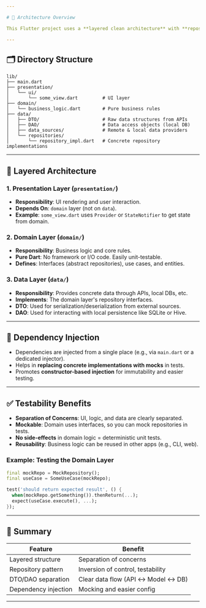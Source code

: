 ```yaml
---

# 📐 Architecture Overview

This Flutter project uses a **layered clean architecture** with **repository pattern** and **dependency injection**, making it modular, testable, and scalable.

---
```


## 🗂️ Directory Structure

```
lib/
├── main.dart
├── presentation/
│   └── ui/
│       └── some_view.dart         # UI layer
├── domain/
│   └── business_logic.dart        # Pure business rules
├── data/
│   ├── DTO/                       # Raw data structures from APIs
│   ├── DAO/                       # Data access objects (local DB)
│   ├── data_sources/              # Remote & local data providers
│   └── repositories/
│       └── repository_impl.dart   # Concrete repository implementations
```

---

## 🧱 Layered Architecture

### 1. **Presentation Layer** (`presentation/`)

* **Responsibility**: UI rendering and user interaction.
* **Depends On**: `domain` layer (not on `data`).
* **Example**: `some_view.dart` uses `Provider` or `StateNotifier` to get state from domain.

### 2. **Domain Layer** (`domain/`)

* **Responsibility**: Business logic and core rules.
* **Pure Dart**: No framework or I/O code. Easily unit-testable.
* **Defines**: Interfaces (abstract repositories), use cases, and entities.

### 3. **Data Layer** (`data/`)

* **Responsibility**: Provides concrete data through APIs, local DBs, etc.
* **Implements**: The domain layer's repository interfaces.
* **DTO**: Used for serialization/deserialization from external sources.
* **DAO**: Used for interacting with local persistence like SQLite or Hive.

---

## 💉 Dependency Injection

* Dependencies are injected from a single place (e.g., via `main.dart` or a dedicated injector).
* Helps in **replacing concrete implementations with mocks** in tests.
* Promotes **constructor-based injection** for immutability and easier testing.

---

## ✅ Testability Benefits

* **Separation of Concerns**: UI, logic, and data are clearly separated.
* **Mockable**: Domain uses interfaces, so you can mock repositories in tests.
* **No side-effects** in domain logic = deterministic unit tests.
* **Reusability**: Business logic can be reused in other apps (e.g., CLI, web).

### Example: Testing the Domain Layer

```dart
final mockRepo = MockRepository();
final useCase = SomeUseCase(mockRepo);

test('should return expected result', () {
  when(mockRepo.getSomething()).thenReturn(...);
  expect(useCase.execute(), ...);
});
```

---

## 🚀 Summary

| Feature              | Benefit                              |
| -------------------- | ------------------------------------ |
| Layered structure    | Separation of concerns               |
| Repository pattern   | Inversion of control, testability    |
| DTO/DAO separation   | Clear data flow (API ↔️ Model ↔️ DB) |
| Dependency injection | Mocking and easier config            |

---
